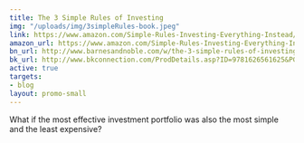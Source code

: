 ```yaml
---
title: The 3 Simple Rules of Investing
img: "/uploads/img/3simpleRules-book.jpeg"
link: https://www.amazon.com/Simple-Rules-Investing-Everything-Instead/dp/1626561621/ref=sr_1_1?ie=UTF8&qid=1487016255&sr=8-1&keywords=edesess
amazon_url: https://www.amazon.com/Simple-Rules-Investing-Everything-Instead/dp/1626561621/ref=sr_1_1?ie=UTF8&qid=1487016255&sr=8-1&keywords=edesess
bn_url: http://www.barnesandnoble.com/w/the-3-simple-rules-of-investing-michael-edesess/1117657738?ean=9781626561625
bk_url: http://www.bkconnection.com/ProdDetails.asp?ID=9781626561625&PG=1&Type=BL&PCS=BKP
active: true
targets:
- blog
layout: promo-small
---
```


What if the most effective investment portfolio was also the most simple and the least expensive?
